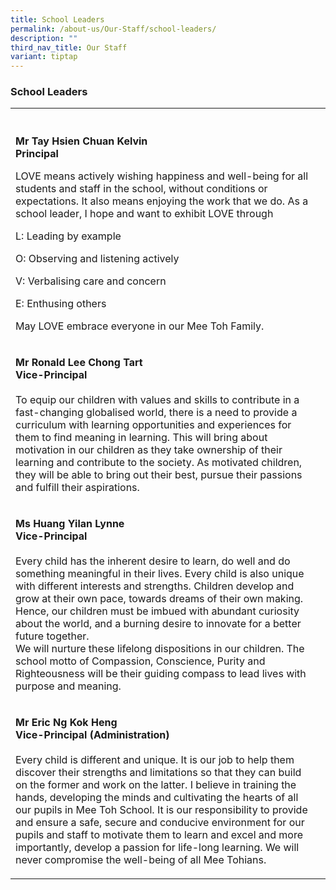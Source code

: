 ```yaml
---
title: School Leaders
permalink: /about-us/Our-Staff/school-leaders/
description: ""
third_nav_title: Our Staff
variant: tiptap
---
```

<h3>School Leaders</h3>
<table style="minWidth: 50px">
<colgroup>
<col>
<col>
</colgroup>
<tbody>
<tr>
<th rowspan="1" colspan="1">
<p></p>
</th>
<th rowspan="1" colspan="1">
<p></p>
</th>
</tr>
<tr>
<td rowspan="1" colspan="1">
<p><strong>Mr Tay Hsien Chuan Kelvin <br>Principal </strong>
<br>
</p>
<p>LOVE means actively wishing happiness and well-being for all students
and staff in the school, without conditions or expectations. It also means
enjoying the work that we do. As a school leader, I hope and want to exhibit
LOVE through</p>
<p>L: Leading by example</p>
<p>O: Observing and listening actively</p>
<p>V: Verbalising care and concern</p>
<p>E: Enthusing others</p>
<p>May LOVE embrace everyone in our Mee Toh Family.</p>
</td>
<td rowspan="1" colspan="1">
<p></p>
</td>
</tr>
<tr>
<td rowspan="1" colspan="1">
<p><strong>Mr Ronald Lee Chong Tart <br>Vice-Principal </strong>
<br>
<br>To equip our children with values and skills to contribute in a fast-changing
globalised world, there is a need to provide a curriculum with learning
opportunities and experiences for them to find meaning in learning. This
will bring about motivation in our children as they take ownership of their
learning and contribute to the society. As motivated children, they will
be able to bring out their best, pursue their passions and fulfill their
aspirations.</p>
</td>
<td rowspan="1" colspan="1">
<p></p>
</td>
</tr>
<tr>
<td rowspan="1" colspan="1">
<p><strong>Ms Huang Yilan Lynne <br>Vice-Principal </strong>
<br>
<br>Every child has the inherent desire to learn, do well and do something
meaningful in their lives. Every child is also unique with different interests
and strengths. Children develop and grow at their own pace, towards dreams
of their own making. Hence, our children must be imbued with abundant curiosity
about the world, and a burning desire to innovate for a better future together.
<br>We will nurture these lifelong dispositions in our children. The school
motto of Compassion, Conscience, Purity and Righteousness will be their
guiding compass to lead lives with purpose and meaning.</p>
</td>
<td rowspan="1" colspan="1">
<p></p>
</td>
</tr>
<tr>
<td rowspan="1" colspan="1">
<p><strong>Mr Eric Ng Kok Heng <br>Vice-Principal (Administration)</strong>
<br>
<br>Every child is different and unique. It is our job to help them discover
their strengths and limitations so that they can build on the former and
work on the latter. I believe in training the hands, developing the minds
and cultivating the hearts of all our pupils in Mee Toh School. It is our
responsibility to provide and ensure a safe, secure and conducive environment
for our pupils and staff to motivate them to learn and excel and more importantly,
develop a passion for life-long learning. We will never compromise the
well-being of all Mee Tohians.</p>
</td>
<td rowspan="1" colspan="1">
<p></p>
</td>
</tr>
</tbody>
</table>
<p></p>